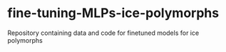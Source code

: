 # fine-tuning-MLPs-ice-polymorphs
Repository containing data and code for finetuned models for ice polymorphs
